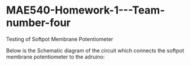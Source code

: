 # MAE540-Homework-1---Team-number-four
Testing of Softpot Membrane Potentiometer

Below is the Schematic diagram of the circuit which connects the softpot membrane potentiometer to the adruino:
<img src="http://bildr.org/blog/wp-content/uploads/2012/11/softpot-Straight-arduino.png" style="height: .400px;"/>
